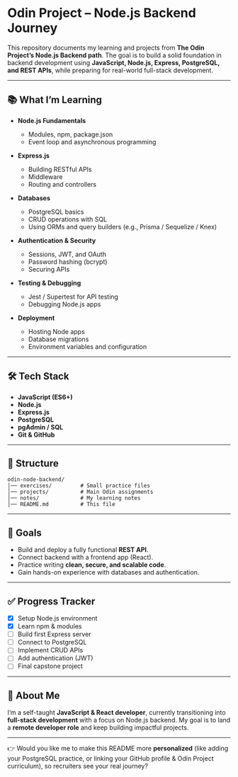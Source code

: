 
# Odin Project – Node.js Backend Journey

This repository documents my learning and projects from **The Odin Project’s Node.js Backend path**.
The goal is to build a solid foundation in backend development using **JavaScript, Node.js, Express, PostgreSQL, and REST APIs**, while preparing for real-world full-stack development.

---

## 📚 What I’m Learning

* **Node.js Fundamentals**

  * Modules, npm, package.json
  * Event loop and asynchronous programming

* **Express.js**

  * Building RESTful APIs
  * Middleware
  * Routing and controllers

* **Databases**

  * PostgreSQL basics
  * CRUD operations with SQL
  * Using ORMs and query builders (e.g., Prisma / Sequelize / Knex)

* **Authentication & Security**

  * Sessions, JWT, and OAuth
  * Password hashing (bcrypt)
  * Securing APIs

* **Testing & Debugging**

  * Jest / Supertest for API testing
  * Debugging Node.js apps

* **Deployment**

  * Hosting Node apps
  * Database migrations
  * Environment variables and configuration

---

## 🛠️ Tech Stack

* **JavaScript (ES6+)**
* **Node.js**
* **Express.js**
* **PostgreSQL**
* **pgAdmin / SQL**
* **Git & GitHub**

---

## 📂 Structure

```
odin-node-backend/
│── exercises/         # Small practice files
│── projects/          # Main Odin assignments
│── notes/             # My learning notes
│── README.md          # This file
```

---

## 🚀 Goals

* Build and deploy a fully functional **REST API**.
* Connect backend with a frontend app (React).
* Practice writing **clean, secure, and scalable code**.
* Gain hands-on experience with databases and authentication.

---

## ✅ Progress Tracker

* [x] Setup Node.js environment
* [x] Learn npm & modules
* [ ] Build first Express server
* [ ] Connect to PostgreSQL
* [ ] Implement CRUD APIs
* [ ] Add authentication (JWT)
* [ ] Final capstone project

---

## 🌟 About Me

I’m a self-taught **JavaScript & React developer**, currently transitioning into **full-stack development** with a focus on Node.js backend. My goal is to land a **remote developer role** and keep building impactful projects.

---

👉 Would you like me to make this README more **personalized** (like adding your PostgreSQL practice, or linking your GitHub profile & Odin Project curriculum), so recruiters see your real journey?
